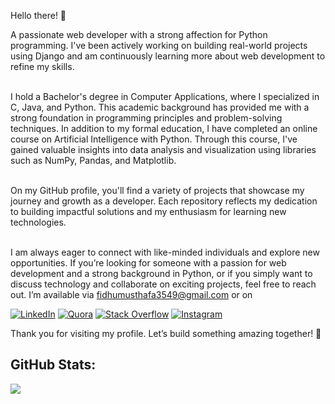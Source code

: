 Hello there! 👋<br />

A passionate web developer with a strong affection for Python programming. I've been actively working on building real-world projects using Django and am continuously learning more about web development to refine my skills.<br /><br />

I hold a Bachelor's degree in Computer Applications, where I specialized in C, Java, and Python. This academic background has provided me with a strong foundation in programming principles and problem-solving techniques. In addition to my formal education, I have completed an online course on Artificial Intelligence with Python. Through this course, I've gained valuable insights into data analysis and visualization using libraries such as NumPy, Pandas, and Matplotlib.<br /><br />

On my GitHub profile, you'll find a variety of projects that showcase my journey and growth as a developer. Each repository reflects my dedication to building impactful solutions and my enthusiasm for learning new technologies.<br /><br />

I am always eager to connect with like-minded individuals and explore new opportunities. If you’re looking for someone with a passion for web development and a strong background in Python, or if you simply want to discuss technology and collaborate on exciting projects, feel free to reach out. I’m available via fidhumusthafa3549@gmail.com or on 

[![LinkedIn](https://img.shields.io/badge/LinkedIn-%230077B5.svg?logo=linkedin&logoColor=white)](https://linkedin.com/in/fidha-fathima-m-963782205/) [![Quora](https://img.shields.io/badge/Quora-%23B92B27.svg?logo=Quora&logoColor=white)](https://fidhasspace.quora.com/) [![Stack Overflow](https://img.shields.io/badge/-Stackoverflow-FE7A16?logo=stack-overflow&logoColor=white)](https://stackoverflow.com/users/22129369/fidha-fathima-m) [![Instagram](https://img.shields.io/badge/Instagram-%23E4405F.svg?logo=Instagram&logoColor=white)](https://instagram.com/_fidha.m/) 

Thank you for visiting my profile. Let’s build something amazing together! 🚀
## GitHub Stats:
<!--![](https://github-readme-stats.vercel.app/api?username=fidhafathima-m&theme=dark&hide_border=false&include_all_commits=true&count_private=true)<br/>--->
<!--![](https://github-readme-streak-stats.herokuapp.com/?user=fidhafathima-m&theme=dark&hide_border=false)<br/>-->
![](https://github-readme-stats.vercel.app/api/top-langs/?username=fidhafathima-m&theme=dark&hide_border=false&include_all_commits=true&count_private=true&layout=compact)

<!------->
<!--[![](https://visitcount.itsvg.in/api?id=fidhafathima-m&icon=5&color=0)](https://visitcount.itsvg.in)-->

<!---
fidhafathima-m/fidhafathima-m is a ✨ special ✨ repository because its `README.md` (this file) appears on your GitHub profile.
You can click the Preview link to take a look at your changes.
--->
